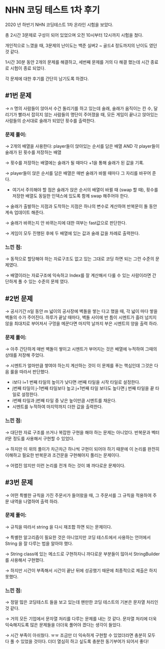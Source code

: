 # NHN 코딩 테스트 1차 후기

2020 년 하반기 NHN 코딩테스트 1차 온라인 시험을 보았다. 

총 2시간 3문제로 구성이 되어 있었으며 오전 10시부터 12시까지 시험을 쳤다. 

개인적으로 느꼈을 때, 3문제의 난이도는 백준 실버2 ~ 골드4 정도까지의 난이도 였던 것 같다. 

1시간 30분 동안 2개의 문제를 해결하고, 세번째 문제를 거의 다 해결 했는데 시간 종료로 시험이 종료 되었다. 

각 문제에 대한 후기를 간단히 남기도록 하겠다. 

## #1번 문제

→ n 명의 사람들이 앉아서 수건 돌리기를 하고 있는데 술래, 술래가 움직이는 칸 수, 달리기가 빨라서 잡히지 않는 사람들의 명단이 주어졌을 때, 모든 게임이 끝나고 앉아있는 사람들의 순서대로 술래가 되었던 횟수를 출력한다. 

### 문제 풀이:

→ 2개의 배열을 사용한다: player들이 앉아있는 순서를 담은 배열 AND 각 player들이 술래가 된 횟수를 저장하는 배열

→ 횟수를 저장하는 배열에는 술래가 될 때마다 +1을 통해 술래가 된 값을 기록.

→ player들이 앉은 순서를 담은 배열은 매번 술래가 바뀔 때마다 그 자리를 바꾸어 준다. 

- 여기서 주의해야 할 점은 술래가 앉은 순서의 배열이 바뀔 때 (swap 할 때), 횟수를 저장한 배열도 동일한 인덱스에 있도록 함께 swap 해주어야 한다.

→ 술래가 출발하는 지점과 도착하는 지점은 하나의 변수로 계산하여 반복문이 돌 동안 계속 업데이트 해준다. 

→ 술래가 바뀌는지 안 바뀌는지에 대한 여부는 fast값으로 판단한다. 

→ 게임이 모두 진행된 후에 두 배열에 있는 값과 술래 값을 차례로 출력한다.

### 느낀 점:

→ 동적으로 할당해야 하는 자료구조도 없고 있는 그대로 코딩 하면 되는 그런 수준의 문제였다. 

→ 배열이라는 자료구조에 익숙하고 Index를 잘 계산해서 다룰 수 있는 사람이라면 간단하게 풀 수 있는 수준의 문제 였다. 

## #2번 문제

→ 공사기간 n일 동안 m 넓이의 공사장에 벽돌을 쌓는 다고 했을 때, 각 넓이 마다 쌓을 벽돌의 수가 주어진다. 하루가 끝날 때마다, 벽돌 사이에 반 틈이 시멘트가 흘러 넘치지 않을 최대치로 부어져서 구멍을 메꾼다면 마지막 날까지 부은 시멘트의 양을 출력 하라.

### 문제 풀이:

→ 아주 간단하게 매번 벽돌이 쌓이고 시멘트가 부어지는 것은 배열에 누적하여 그때의 상태를 저장해 주었다. 

→ 시멘트가 얼마만큼 쌓여야 하는지 계산하는 것이 이 문제를 푸는 핵심인데 그것은 다음 룰을 따라서 판단했다. 

- i보다 i+1 번째 타일의 높이가 낮다면 i번째 타일을 시작 타일로 설정한다.
- j번째 타일이 j-1번째 타일보다 높고 j+1번째 타일 보다도 높다면 j 번째 타일을 끝 타일로 설정한다.
- i번째 타일과 j번째 타일 중 낮은 높이만큼 시멘트를 채운다.
- 시멘트를 누적하여 마지막까지 더한 값을 출력한다.

### 느낀 점:

→ 대단한 자료 구조를 쓰거나 복잡한 구현을 해야 하는 문제는 아니었다. 반복문과 벡터 if문 정도를 사용해서 구현할 수 있었다. 

→ 하지만 이 위의 풀이가 차근차근 하나씩 구현이 되어야 하기 때문에 이 논리를 완전히 이해하고 필요한 반복문과 조건문을 구현해야지 풀리는 문제이다. 

→ 어렵진 않지만 이런 논리를 전개 하는 것이 꽤 까다로운 문제이다. 

## #3번 문제

→ 어떤 특별한 규칙을 가진 주문서가 들어왔을 때, 그 주문서를 그 규칙을 적용하여 주문 내역을 나열하여 출력 하라. 

### 문제 풀이:

→ 규칙을 따라서 string 을 다시 재조합 하면 되는 문제이다. 

→ 특별한 알고리즘이 필요한 것은 아니었지만 코딩 테스트에서 사용하는 언어에서 String 을 잘 다루는 법을 알아야 했다. 

→ String class에 있는 메소드로 구현하자니 까다로운 부분들이 많아서 StringBuilder를 사용해서 구현했다. 

→ 하지만 시간이 부족해서 시간이 끝난 뒤에 성공했기 때문에 최종적으로 제출은 하지 못했다. 

### 느낀 점:

→ 정말 많은 코딩테스트 들을 보고 있는데 왠만한 코딩 테스트의 기본은 문자열 처리인 것 같다. 

→ 거의 모든 기업에서 문자열 처리를 다루는 문제를 내는 것 같다. 문자열 처리에 더욱 익숙해지도록 많은 문제들을 더더욱 풀어야 겠다는 생각이 들었다. 

→ 시간 부족이 아쉬웠다. ㅠㅠ 조금만 더 익숙하게 구현할 수 있었더라면 충분히 모두 다 풀 수 있었을 것이다. 더더 열심히 하고 싶도록 충분한 동기부여가 되어서 좋다!
